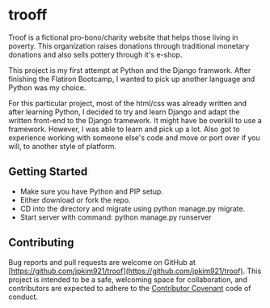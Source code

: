 # trooff

Troof is a fictional pro-bono/charity website that helps those living in poverty. This organization raises donations through traditional monetary donations and also sells pottery through it's e-shop.

This project is my first attempt at Python and the Django framwork. After finishing the Flatiron Bootcamp, I wanted to pick up another language and Python was my choice.

For this particular project, most of the html/css was already written and after learning Python, I decided to try and learn Django and adapt the written front-end to the Django framework. It might have be overkill to use a framework. However, I was able to learn and pick up a lot. Also got to experience working with someone else's code and move or port over if you will, to another style of platform.


## Getting Started

* Make sure you have Python and PIP setup.
* Either download or fork the repo.
* CD into the directory and migrate using python manage.py migrate.
* Start server with command: python manage.py runserver


## Contributing

Bug reports and pull requests are welcome on GitHub at [https://github.com/jpkim921/troof](https://github.com/jpkim921/troof). This project is intended to be a safe, welcoming space for collaboration, and contributors are expected to adhere to the [Contributor Covenant](https://www.contributor-covenant.org/) code of conduct.

